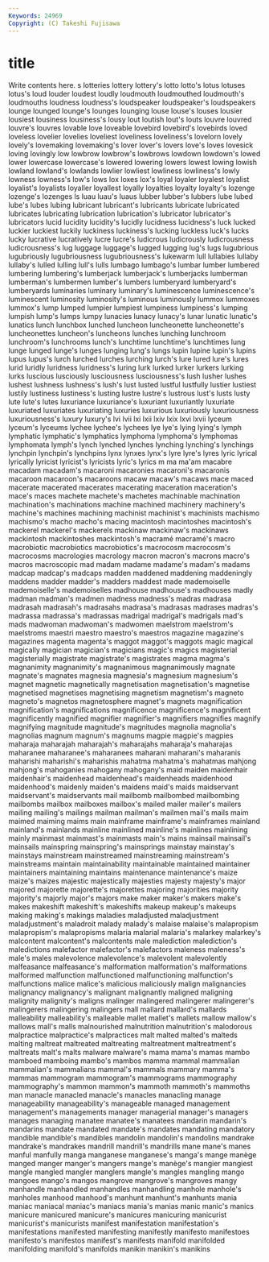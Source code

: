 ```yaml
---
Keywords: 24969 
Copyright: (C) Takeshi Fujisawa
---
```


# title

Write contents here.
s lotteries lottery lottery's lotto lotto's
lotus lotuses lotus's loud louder loudest loudly loudmouth loudmouthed loudmouth's
loudmouths loudness loudness's loudspeaker loudspeaker's loudspeakers lounge lounged lounge's lounges
lounging louse louse's louses lousier lousiest lousiness lousiness's lousy lout
loutish lout's louts louvre louvred louvre's louvres lovable love loveable
lovebird lovebird's lovebirds loved loveless lovelier lovelies loveliest loveliness loveliness's
lovelorn lovely lovely's lovemaking lovemaking's lover lover's lovers love's loves
lovesick loving lovingly low lowbrow lowbrow's lowbrows lowdown lowdown's lowed
lower lowercase lowercase's lowered lowering lowers lowest lowing lowish lowland
lowland's lowlands lowlier lowliest lowliness lowliness's lowly lowness lowness's low's
lows lox loxes lox's loyal loyaler loyalest loyalist loyalist's loyalists
loyaller loyallest loyally loyalties loyalty loyalty's lozenge lozenge's lozenges ls
luau luau's luaus lubber lubber's lubbers lube lubed lube's lubes
lubing lubricant lubricant's lubricants lubricate lubricated lubricates lubricating lubrication lubrication's
lubricator lubricator's lubricators lucid lucidity lucidity's lucidly lucidness lucidness's luck
lucked luckier luckiest luckily luckiness luckiness's lucking luckless luck's lucks
lucky lucrative lucratively lucre lucre's ludicrous ludicrously ludicrousness ludicrousness's lug
luggage luggage's lugged lugging lug's lugs lugubrious lugubriously lugubriousness lugubriousness's
lukewarm lull lullabies lullaby lullaby's lulled lulling lull's lulls lumbago
lumbago's lumbar lumber lumbered lumbering lumbering's lumberjack lumberjack's lumberjacks lumberman
lumberman's lumbermen lumber's lumbers lumberyard lumberyard's lumberyards luminaries luminary luminary's
luminescence luminescence's luminescent luminosity luminosity's luminous luminously lummox lummoxes lummox's
lump lumped lumpier lumpiest lumpiness lumpiness's lumping lumpish lump's lumps
lumpy lunacies lunacy lunacy's lunar lunatic lunatic's lunatics lunch lunchbox
lunched luncheon luncheonette luncheonette's luncheonettes luncheon's luncheons lunches lunching lunchroom
lunchroom's lunchrooms lunch's lunchtime lunchtime's lunchtimes lung lunge lunged lunge's
lunges lunging lung's lungs lupin lupine lupin's lupins lupus lupus's
lurch lurched lurches lurching lurch's lure lured lure's lures lurid
luridly luridness luridness's luring lurk lurked lurker lurkers lurking lurks
luscious lusciously lusciousness lusciousness's lush lusher lushes lushest lushness lushness's
lush's lust lusted lustful lustfully lustier lustiest lustily lustiness lustiness's
lusting lustre lustre's lustrous lust's lusts lusty lute lute's lutes
luxuriance luxuriance's luxuriant luxuriantly luxuriate luxuriated luxuriates luxuriating luxuries luxurious
luxuriously luxuriousness luxuriousness's luxury luxury's lvi lvii lxi lxii lxiv
lxix lxvi lxvii lyceum lyceum's lyceums lychee lychee's lychees lye
lye's lying lying's lymph lymphatic lymphatic's lymphatics lymphoma lymphoma's lymphomas
lymphomata lymph's lynch lynched lynches lynching lynching's lynchings lynchpin lynchpin's
lynchpins lynx lynxes lynx's lyre lyre's lyres lyric lyrical lyrically
lyricist lyricist's lyricists lyric's lyrics m ma ma'am macabre macadam
macadam's macaroni macaronies macaroni's macaronis macaroon macaroon's macaroons macaw macaw's
macaws mace maced macerate macerated macerates macerating maceration maceration's mace's
maces machete machete's machetes machinable machination machination's machinations machine machined
machinery machinery's machine's machines machining machinist machinist's machinists machismo machismo's
macho macho's macing macintosh macintoshes macintosh's mackerel mackerel's mackerels mackinaw
mackinaw's mackinaws mackintosh mackintoshes mackintosh's macramé macramé's macro macrobiotic macrobiotics
macrobiotics's macrocosm macrocosm's macrocosms macrologies macrology macron macron's macrons macro's
macros macroscopic mad madam madame madame's madam's madams madcap madcap's
madcaps madden maddened maddening maddeningly maddens madder madder's madders maddest
made mademoiselle mademoiselle's mademoiselles madhouse madhouse's madhouses madly madman madman's
madmen madness madness's madras madrasa madrasah madrasah's madrasahs madrasa's madrasas
madrases madras's madrassa madrassa's madrassas madrigal madrigal's madrigals mad's mads
madwoman madwoman's madwomen maelstrom maelstrom's maelstroms maestri maestro maestro's maestros
magazine magazine's magazines magenta magenta's maggot maggot's maggots magic magical
magically magician magician's magicians magic's magics magisterial magisterially magistrate magistrate's
magistrates magma magma's magnanimity magnanimity's magnanimous magnanimously magnate magnate's magnates
magnesia magnesia's magnesium magnesium's magnet magnetic magnetically magnetisation magnetisation's magnetise
magnetised magnetises magnetising magnetism magnetism's magneto magneto's magnetos magnetosphere magnet's
magnets magnification magnification's magnifications magnificence magnificence's magnificent magnificently magnified magnifier
magnifier's magnifiers magnifies magnify magnifying magnitude magnitude's magnitudes magnolia magnolia's
magnolias magnum magnum's magnums magpie magpie's magpies maharaja maharajah maharajah's
maharajahs maharaja's maharajas maharanee maharanee's maharanees maharani maharani's maharanis maharishi
maharishi's maharishis mahatma mahatma's mahatmas mahjong mahjong's mahoganies mahogany mahogany's
maid maiden maidenhair maidenhair's maidenhead maidenhead's maidenheads maidenhood maidenhood's maidenly
maiden's maidens maid's maids maidservant maidservant's maidservants mail mailbomb mailbombed
mailbombing mailbombs mailbox mailboxes mailbox's mailed mailer mailer's mailers mailing
mailing's mailings mailman mailman's mailmen mail's mails maim maimed maiming
maims main mainframe mainframe's mainframes mainland mainland's mainlands mainline mainlined
mainline's mainlines mainlining mainly mainmast mainmast's mainmasts main's mains mainsail
mainsail's mainsails mainspring mainspring's mainsprings mainstay mainstay's mainstays mainstream mainstreamed
mainstreaming mainstream's mainstreams maintain maintainability maintainable maintained maintainer maintainers maintaining
maintains maintenance maintenance's maize maize's maizes majestic majestically majesties majesty
majesty's major majored majorette majorette's majorettes majoring majorities majority majority's
majorly major's majors make maker maker's makers make's makes makeshift
makeshift's makeshifts makeup makeup's makeups making making's makings maladies maladjusted
maladjustment maladjustment's maladroit malady malady's malaise malaise's malapropism malapropism's malapropisms
malaria malarial malaria's malarkey malarkey's malcontent malcontent's malcontents male malediction
malediction's maledictions malefactor malefactor's malefactors maleness maleness's male's males malevolence
malevolence's malevolent malevolently malfeasance malfeasance's malformation malformation's malformations malformed malfunction
malfunctioned malfunctioning malfunction's malfunctions malice malice's malicious maliciously malign malignancies
malignancy malignancy's malignant malignantly maligned maligning malignity malignity's maligns malinger
malingered malingerer malingerer's malingerers malingering malingers mall mallard mallard's mallards
malleability malleability's malleable mallet mallet's mallets mallow mallow's mallows mall's
malls malnourished malnutrition malnutrition's malodorous malpractice malpractice's malpractices malt malted
malted's malteds malting maltreat maltreated maltreating maltreatment maltreatment's maltreats malt's
malts malware malware's mama mama's mamas mambo mamboed mamboing mambo's
mambos mamma mammal mammalian mammalian's mammalians mammal's mammals mammary mamma's
mammas mammogram mammogram's mammograms mammography mammography's mammon mammon's mammoth mammoth's
mammoths man manacle manacled manacle's manacles manacling manage manageability manageability's
manageable managed management management's managements manager managerial manager's managers manages
managing manatee manatee's manatees mandarin mandarin's mandarins mandate mandated mandate's
mandates mandating mandatory mandible mandible's mandibles mandolin mandolin's mandolins mandrake
mandrake's mandrakes mandrill mandrill's mandrills mane mane's manes manful manfully
manga manganese manganese's manga's mange manège manged manger manger's mangers
mange's manège's mangier mangiest mangle mangled mangler manglers mangle's mangles
mangling mango mangoes mango's mangos mangrove mangrove's mangroves mangy manhandle
manhandled manhandles manhandling manhole manhole's manholes manhood manhood's manhunt manhunt's
manhunts mania maniac maniacal maniac's maniacs mania's manias manic manic's
manics manicure manicured manicure's manicures manicuring manicurist manicurist's manicurists manifest
manifestation manifestation's manifestations manifested manifesting manifestly manifesto manifestoes manifesto's manifestos
manifest's manifests manifold manifolded manifolding manifold's manifolds manikin manikin's manikins
